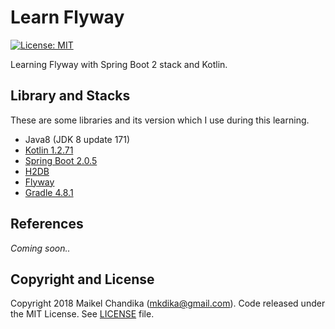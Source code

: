 # Learn Flyway

[![License: MIT](https://img.shields.io/badge/License-MIT-blue.svg)](/LICENSE)

Learning Flyway with Spring Boot 2 stack and Kotlin.

## Library and Stacks

These are some libraries and its version  which I use during this learning.

- Java8 (JDK 8 update 171)
- [Kotlin 1.2.71](https://kotlinlang.org/)
- [Spring Boot 2.0.5](http://spring.io/projects/spring-boot)
- [H2DB](http://www.h2database.com/html/main.html)
- [Flyway](https://flywaydb.org/)
- [Gradle 4.8.1](https://gradle.org/)

## References

_Coming soon.._


## Copyright and License

Copyright 2018 Maikel Chandika (mkdika@gmail.com). Code released under the 
MIT License. See [LICENSE](/LICENSE) file.